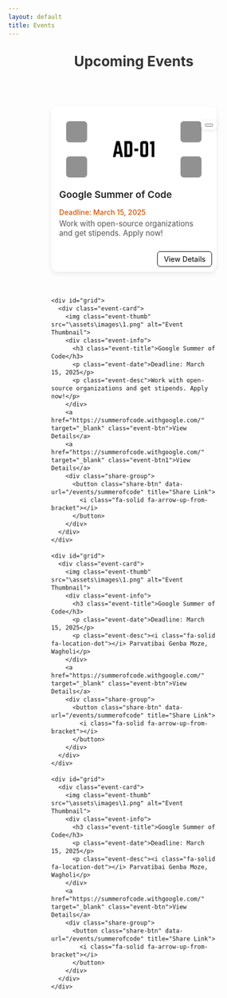 ```yaml
---
layout: default
title: Events
---
```


<!-- <meta charset="UTF-8">
  <meta name="viewport" content="width=device-width, initial-scale=1.0">
  <link rel="stylesheet" href="https://cdnjs.cloudflare.com/ajax/libs/font-awesome/6.5.0/css/all.min.css?" />
  <link rel="stylesheet" href="/assets/css/semester.css">
  <link rel="stylesheet" href="/assets/css/subject.css">
  <link rel="stylesheet" href="/assets/css/breadcrumb.css">
  <link rel="stylesheet" href="/assets/css/content.css"> -->

<style>
  h1 {
    text-align: center;
    margin-top: 30px;
    color: #333;
  }

  /* Container for all cards */
  .events-container {
    display: grid;
    grid-template-columns: repeat(auto-fill, 332px);
    justify-content: center;
    gap: 20px;
    padding: 40px 20px;
  }


  .event-card {
    background: #fff;
    border-radius: 12px;
    padding: 16px;
    box-shadow: 0 4px 8px rgba(0, 0, 0, 0.1);
    margin: 12px 0;
    display: flex;
    flex-direction: column;
    gap: 8px;
    transition: transform 0.2s ease, box-shadow 0.2s ease;
    width: 300px;
    height: 300px;
  }

  .event-card:hover {
    transform: translateY(-3px);
    box-shadow: 0 6px 12px rgba(0, 0, 0, 0.15);
  }

  .event-title {
    font-size: 1.1rem;
    font-weight: 600;
    color: #333;
    margin: 0;
  }

  .event-date {
    font-size: 0.9rem;
    color: #777;
    margin: 0;
  }

  .event-desc {
    font-size: 0.95rem;
    color: #555;
    margin: 0 0 8px 0;
  }

  .event-btn {
    align-self: flex-start;
    background: #ffffff;
    color: #000000;
    text-decoration: none;
    padding: 6px 12px;
    border-radius: 6px;
    font-size: 0.9rem;
    transition: background 0.2s ease;
    position: absolute;
    right: 9px;
    bottom: 10px;
    border: 1px solid black;
  }

  .event-btn1 {
    align-self: flex-start;
    background: #ffffff;
    color: #000000;
    text-decoration: none;
    padding: 6px 12px;
    border-radius: 6px;
    font-size: 0.9rem;
    transition: background 0.2s ease;
    position: absolute;
    right: 9px;
    bottom: 50px;
    border: 1px solid black;
  }

  .event-btn:hover {
    background: #000000;
    color: #ffffff;
  }

  .event-card {
    background: #fff;
    border-radius: 12px;
    box-shadow: 0 4px 10px rgba(0, 0, 0, 0.08);
    padding: 16px;
    position: relative;
    margin: 15px 0;
    transition: transform 0.2s ease, box-shadow 0.2s ease;
  }

  .event-card:hover {
    transform: translateY(-3px);
    box-shadow: 0 6px 14px rgba(0, 0, 0, 0.12);
  }

  .event-title {
    font-size: 1.2rem;
    font-weight: 600;
    margin-bottom: 15px;
    color: #222;
  }

  .event-desc {
    font-size: 0.95rem;
    color: #555;
    margin-bottom: 10px;
  }

  .event-date {
    font-size: 0.9rem;
    font-weight: 500;
    color: #d35400;
    margin-bottom: 5px;
    /* Leaves space for buttons */
  }

  .card-actions {
    position: absolute;
    bottom: 12px;
    left: 16px;
    right: 16px;
    display: flex;
    justify-content: space-between;
  }

  .btn-open,
  .btn-share {
    background: #007bff;
    color: #fff;
    padding: 8px 14px;
    font-size: 0.85rem;
    border: none;
    border-radius: 6px;
    cursor: pointer;
    text-decoration: none;
    transition: background 0.2s ease;
  }

  .btn-open:hover {
    background: #0056b3;
  }

  .btn-share {
    background: #28a745;
  }

  .btn-share:hover {
    background: #1e7e34;
  }

  .share-group {
    position: absolute;
    right: -1px;
    bottom: 285px;
    display: flex;
    gap: 6px;
    background: rgba(255, 255, 255, 0.9);
    padding: 6px 8px;
    border-radius: 8px;
    box-shadow: 0 2px 8px rgba(0, 0, 0, 0.1);
    z-index: 2;
  }

  @media (max-width: 677px) {
    .events-container {
      gap: 0px;
    }

  }
</style>

</head>

<body>

  <h1>Upcoming Events</h1>

  <div class="events-container">
    <div id="grid">
      <div class="event-card">
        <img class="event-thumb" src="\assets\images\1.png" alt="Event Thumbnail">
        <div class="event-info">
          <h3 class="event-title">Google Summer of Code</h3>
          <p class="event-date">Deadline: March 15, 2025</p>
          <p class="event-desc">Work with open-source organizations and get stipends. Apply now!</p>
        </div>
        <a href="https://summerofcode.withgoogle.com/" target="_blank" class="event-btn">View Details</a>
        <div class="share-group">
          <button class="share-btn" data-url="/events/summerofcode" title="Share Link">
            <i class="fa-solid fa-arrow-up-from-bracket"></i>
          </button>
        </div>
      </div>
    </div>

    <div id="grid">
      <div class="event-card">
        <img class="event-thumb" src="\assets\images\1.png" alt="Event Thumbnail">
        <div class="event-info">
          <h3 class="event-title">Google Summer of Code</h3>
          <p class="event-date">Deadline: March 15, 2025</p>
          <p class="event-desc">Work with open-source organizations and get stipends. Apply now!</p>
        </div>
        <a href="https://summerofcode.withgoogle.com/" target="_blank" class="event-btn">View Details</a>
        <a href="https://summerofcode.withgoogle.com/" target="_blank" class="event-btn1">View Details</a>
        <div class="share-group">
          <button class="share-btn" data-url="/events/summerofcode" title="Share Link">
            <i class="fa-solid fa-arrow-up-from-bracket"></i>
          </button>
        </div>
      </div>
    </div>

    <div id="grid">
      <div class="event-card">
        <img class="event-thumb" src="\assets\images\1.png" alt="Event Thumbnail">
        <div class="event-info">
          <h3 class="event-title">Google Summer of Code</h3>
          <p class="event-date">Deadline: March 15, 2025</p>
          <p class="event-desc"><i class="fa-solid fa-location-dot"></i> Parvatibai Genba Moze, Wagholi</p>
        </div>
        <a href="https://summerofcode.withgoogle.com/" target="_blank" class="event-btn">View Details</a>
        <div class="share-group">
          <button class="share-btn" data-url="/events/summerofcode" title="Share Link">
            <i class="fa-solid fa-arrow-up-from-bracket"></i>
          </button>
        </div>
      </div>
    </div>

    <div id="grid">
      <div class="event-card">
        <img class="event-thumb" src="\assets\images\1.png" alt="Event Thumbnail">
        <div class="event-info">
          <h3 class="event-title">Google Summer of Code</h3>
          <p class="event-date">Deadline: March 15, 2025</p>
          <p class="event-desc"><i class="fa-solid fa-location-dot"></i> Parvatibai Genba Moze, Wagholi</p>
        </div>
        <a href="https://summerofcode.withgoogle.com/" target="_blank" class="event-btn">View Details</a>
        <div class="share-group">
          <button class="share-btn" data-url="/events/summerofcode" title="Share Link">
            <i class="fa-solid fa-arrow-up-from-bracket"></i>
          </button>
        </div>
      </div>
    </div>

  </div>


  <!-- Javascripts -->
  <script>
    document.addEventListener("DOMContentLoaded", function () {
      const grid = document.getElementById('grid');
      grid.querySelectorAll(".share-btn").forEach(btn => {
        btn.addEventListener("click", () => {
          const shareUrl = window.location.origin + btn.getAttribute("data-url");

          if (navigator.share) {
            navigator.share({
              title: "Check this new upcomming event",
              text: "Pune University:",
              url: shareUrl
            }).catch(err => console.error("Sharing failed:", err));
          } else {
            navigator.clipboard.writeText(shareUrl)
              .then(() => alert("Link copied to clipboard!"))
              .catch(() => alert("Failed to copy link"));
          }
        });
      });
    });
  </script>